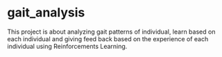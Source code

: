 # gait_analysis
This project is about analyzing gait patterns of individual, learn based on each individual and giving feed back based on the experience of each individual using Reinforcements Learning.

